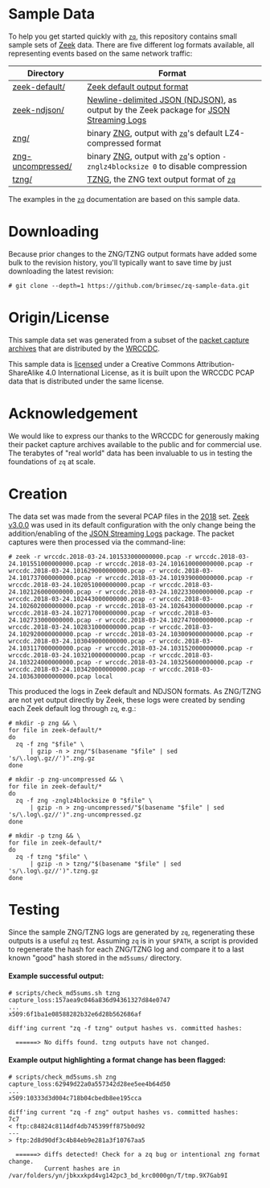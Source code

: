 # Sample Data

To help you get started quickly with [`zq`](https://github.com/brimsec/zq), this repository contains small sample sets of [Zeek](https://www.zeek.org/) data. There are five different log formats available, all representing events based on the same network traffic:

| Directory | Format |
|-----------|--------|
| [zeek-default/](zeek-default) | [Zeek default output format](https://docs.zeek.org/en/stable/examples/logs/) |
| [zeek-ndjson/](zeek-ndjson) | [ Newline-delimited JSON (NDJSON)](http://ndjson.org/), as output by the Zeek package for [JSON Streaming Logs](https://github.com/corelight/json-streaming-logs) |
| [zng/](zng) | binary [ZNG](https://github.com/brimsec/zq/blob/master/zng/docs/README.md), output with [`zq`](https://github.com/brimsec/zq)'s default LZ4-compressed format |
| [zng-uncompressed/](zng-uncompressed) | binary [ZNG](https://github.com/brimsec/zq/blob/master/zng/docs/README.md), output with [`zq`](https://github.com/brimsec/zq)'s option `-znglz4blocksize 0` to disable compression |
| [tzng/](tzng) | [TZNG](https://github.com/brimsec/zq/blob/master/zng/docs/README.md), the ZNG text output format of [`zq`](https://github.com/brimsec/zq) |

The examples in the [`zq`](https://github.com/brimsec/zq) documentation are based on this sample data.

# Downloading

Because prior changes to the ZNG/TZNG output formats have added some bulk to the revision history, you'll typically want to save time by just downloading the latest revision:

```
# git clone --depth=1 https://github.com/brimsec/zq-sample-data.git
```

# Origin/License

This sample data set was generated from a subset of the [packet capture archives](https://archive.wrccdc.org/pcaps/) that are distributed by the [WRCCDC](https://www.wrccdc.org/).

This sample data is [licensed](LICENSE) under a Creative Commons Attribution-ShareAlike 4.0 International License, as it is built upon the WRCCDC PCAP data that is distributed under the same license.

# Acknowledgement

We would like to express our thanks to the WRCCDC for generously making their packet capture archives available to the public and for commercial use. The terabytes of "real world" data has been invaluable to us in testing the foundations of `zq` at scale.

# Creation

The data set was made from the several PCAP files in the [2018](https://archive.wrccdc.org/pcaps/2018/) set. [Zeek v3.0.0](https://github.com/zeek/zeek/releases/tag/v3.0.0) was used in its default configuration with the only change being the addition/enabling of the [JSON Streaming Logs](https://github.com/corelight/json-streaming-logs) package. The packet captures were then processed via the command-line:

```
# zeek -r wrccdc.2018-03-24.101533000000000.pcap -r wrccdc.2018-03-24.101551000000000.pcap -r wrccdc.2018-03-24.101610000000000.pcap -r wrccdc.2018-03-24.101629000000000.pcap -r wrccdc.2018-03-24.101737000000000.pcap -r wrccdc.2018-03-24.101939000000000.pcap -r wrccdc.2018-03-24.102051000000000.pcap -r wrccdc.2018-03-24.102126000000000.pcap -r wrccdc.2018-03-24.102233000000000.pcap -r wrccdc.2018-03-24.102443000000000.pcap -r wrccdc.2018-03-24.102602000000000.pcap -r wrccdc.2018-03-24.102643000000000.pcap -r wrccdc.2018-03-24.102717000000000.pcap -r wrccdc.2018-03-24.102733000000000.pcap -r wrccdc.2018-03-24.102747000000000.pcap -r wrccdc.2018-03-24.102831000000000.pcap -r wrccdc.2018-03-24.102920000000000.pcap -r wrccdc.2018-03-24.103009000000000.pcap -r wrccdc.2018-03-24.103049000000000.pcap -r wrccdc.2018-03-24.103117000000000.pcap -r wrccdc.2018-03-24.103152000000000.pcap -r wrccdc.2018-03-24.103210000000000.pcap -r wrccdc.2018-03-24.103224000000000.pcap -r wrccdc.2018-03-24.103256000000000.pcap -r wrccdc.2018-03-24.103420000000000.pcap -r wrccdc.2018-03-24.103630000000000.pcap local
```

This produced the logs in Zeek default and NDJSON formats. As ZNG/TZNG are not yet output directly by Zeek, these logs were created by sending each Zeek default log through `zq`, e.g.:

```
# mkdir -p zng && \
for file in zeek-default/*
do
  zq -f zng "$file" \
      | gzip -n > zng/"$(basename "$file" | sed 's/\.log\.gz//')".zng.gz
done

# mkdir -p zng-uncompressed && \
for file in zeek-default/*
do
  zq -f zng -znglz4blocksize 0 "$file" \
      | gzip -n > zng-uncompressed/"$(basename "$file" | sed 's/\.log\.gz//')".zng-uncompressed.gz
done

# mkdir -p tzng && \
for file in zeek-default/*
do
  zq -f tzng "$file" \
      | gzip -n > tzng/"$(basename "$file" | sed 's/\.log\.gz//')".tzng.gz
done

```

# Testing

Since the sample ZNG/TZNG logs are generated by `zq`, regenerating these outputs is a useful `zq` test. Assuming `zq` is in your `$PATH`, a script is provided to regenerate the hash for each ZNG/TZNG log and compare it to a last known "good" hash stored in the `md5sums/` directory.

#### Example successful output:

```
# scripts/check_md5sums.sh tzng
capture_loss:157aea9c046a836d94361327d84e0747
...
x509:6f1ba1e08588282b32e6d28b562686af

diff'ing current "zq -f tzng" output hashes vs. committed hashes:

  ======> No diffs found. tzng outputs have not changed.
```

#### Example output highlighting a format change has been flagged:

```
# scripts/check_md5sums.sh zng
capture_loss:62949d22a0a557342d28ee5ee4b64d50
...
x509:10333d3d004c718b04cbedb8ee195cca

diff'ing current "zq -f zng" output hashes vs. committed hashes:
7c7
< ftp:c84824c8114df4db745399ff875b0d92
---
> ftp:2d8d90df3c4b84eb9e281a3f10767aa5

  ======> diffs detected! Check for a zq bug or intentional zng format change.
          Current hashes are in /var/folders/yn/jbkxxkpd4vg142pc3_bd_krc0000gn/T/tmp.9X7Gab9I
```
